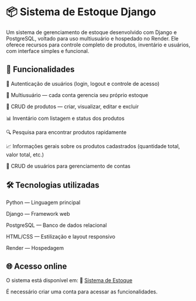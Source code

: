 # 📦 Sistema de Estoque Django
Um sistema de gerenciamento de estoque desenvolvido com Django e PostgreSQL, voltado para uso multiusuário e hospedado no Render.
Ele oferece recursos para controle completo de produtos, inventário e usuários, com interface simples e funcional.

## 🚀 Funcionalidades
🔑 Autenticação de usuários (login, logout e controle de acesso)

👥 Multiusuário — cada conta gerencia seu próprio estoque

📄 CRUD de produtos — criar, visualizar, editar e excluir

📊 Inventário com listagem e status dos produtos

🔍 Pesquisa para encontrar produtos rapidamente

📈 Informações gerais sobre os produtos cadastrados (quantidade total, valor total, etc.)

👤 CRUD de usuários para gerenciamento de contas

## 🛠️ Tecnologias utilizadas
Python — Linguagem principal

Django — Framework web

PostgreSQL — Banco de dados relacional

HTML/CSS — Estilização e layout responsivo

Render — Hospedagem

## 🌐 Acesso online
O sistema está disponível em:
🔗 [Sistema de Estoque](https://sistema-estoque-qkq0.onrender.com)

É necessário criar uma conta para acessar as funcionalidades.
